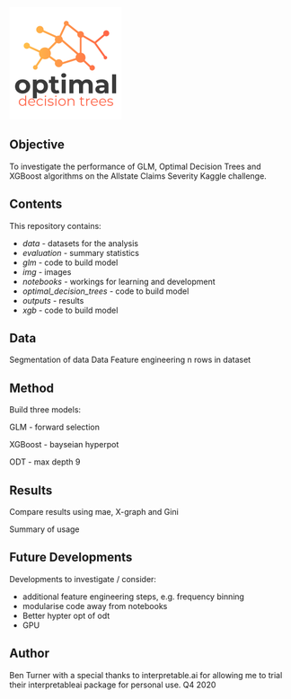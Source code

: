 ![optimal_decision_trees](img/odt.png)

## Objective

To investigate the performance of GLM, Optimal Decision Trees and XGBoost algorithms on the Allstate Claims Severity Kaggle challenge.

## Contents

This repository contains:

- *data* - datasets for the analysis
- *evaluation* - summary statistics
- *glm* - code to build model 
- *img* - images
- *notebooks* - workings for learning and development
- *optimal_decision_trees* - code to build model
- *outputs* - results
- *xgb* - code to build model

## Data

Segmentation of data
Data Feature engineering
n rows in dataset

## Method

Build three models:

GLM - forward selection

XGBoost - bayseian hyperpot

ODT - max depth 9

## Results

Compare results using mae, X-graph and Gini

Summary of usage

## Future Developments

Developments to investigate / consider:

- additional feature engineering steps, e.g. frequency binning
- modularise code away from notebooks
- Better hypter opt of odt 
- GPU

## Author
Ben Turner with a special thanks to interpretable.ai for allowing me to trial their interpretableai package for personal use.
Q4 2020